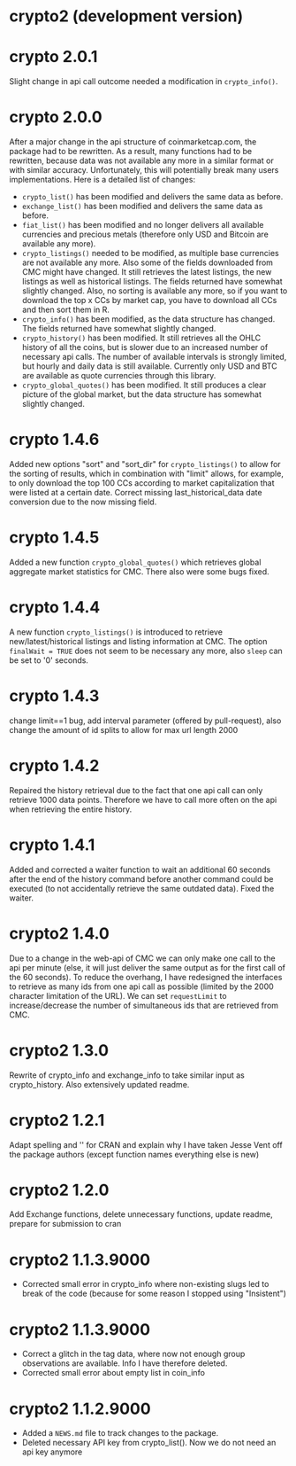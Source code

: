 # crypto2 (development version)

# crypto 2.0.1

Slight change in api call outcome needed a modification in `crypto_info()`.

# crypto 2.0.0

After a major change in the api structure of coinmarketcap.com, the package had to be rewritten. As a result, many functions had to be rewritten, because data was not available any more in a similar format or with similar accuracy. Unfortunately, this will potentially break many users implementations. Here is a detailed list of changes:

- `crypto_list()` has been modified and delivers the same data as before.
- `exchange_list()` has been modified and delivers the same data as before.
- `fiat_list()` has been modified and no longer delivers all available currencies and precious metals (therefore only USD and Bitcoin are available any more).
- `crypto_listings()` needed to be modified, as multiple base currencies are not available any more. Also some of the fields downloaded from CMC might have changed. It still retrieves the latest listings, the new listings as well as historical listings. The fields returned have somewhat slightly changed. Also, no sorting is available any more, so if you want to download the top x CCs by market cap, you have to download all CCs and then sort them in R.
- `crypto_info()` has been modified, as the data structure has changed. The fields returned have somewhat slightly changed.
- `crypto_history()` has been modified. It still retrieves all the OHLC history of all the coins, but is slower due to an increased number of necessary api calls. The number of available intervals is strongly limited, but hourly and daily data is still available. Currently only USD and BTC are available as quote currencies through this library.
- `crypto_global_quotes()` has been modified. It still produces a clear picture of the global market, but the data structure has somewhat slightly changed.


# crypto 1.4.6 

Added new options "sort" and "sort_dir" for `crypto_listings()` to allow for the sorting of results, which in combination with "limit" allows, for example, to only download the top 100 CCs according to market capitalization that were listed at a certain date. Correct missing last_historical_data date conversion due to the now missing field.

# crypto 1.4.5 

Added a new function `crypto_global_quotes()` which retrieves global aggregate market statistics for CMC. There also were some bugs fixed.

# crypto 1.4.4 

A new function `crypto_listings()` is introduced to retrieve new/latest/historical listings and listing information at CMC. The option `finalWait = TRUE` does not seem to be necessary any more, also `sleep` can be set to '0' seconds.

# crypto 1.4.3 

change limit==1 bug, add interval parameter (offered by pull-request), also change the amount of id splits to allow for max url length 2000

# crypto 1.4.2

Repaired the history retrieval due to the fact that one api call can only retrieve 1000 data points. Therefore we have to call more often on the api when retrieving the entire history.

# crypto 1.4.1

Added and corrected a waiter function to wait an additional 60 seconds after the end of the history command before another command could be executed (to not accidentally retrieve the same outdated data). Fixed the waiter.

# crypto2 1.4.0

Due to a change in the web-api of CMC we can only make one call to the api per minute (else, it will just deliver the same output as for the first call of the 60 seconds). To reduce the overhang, I have redesigned the interfaces to retrieve as many ids from one api call as possible (limited by the 2000 character limitation of the URL). We can set `requestLimit` to increase/decrease the number of simultaneous ids that are retrieved from CMC.

# crypto2 1.3.0

Rewrite of crypto_info and exchange_info to take similar input as crypto_history. Also extensively updated readme.

# crypto2 1.2.1

Adapt spelling and '' for CRAN and explain why I have taken Jesse Vent off the package authors (except function names everything else is new)

# crypto2 1.2.0

Add Exchange functions, delete unnecessary functions, update readme, prepare for submission to cran

# crypto2 1.1.3.9000

* Corrected small error in crypto_info where non-existing slugs led to break of the code (because for some reason I stopped using "Insistent")

# crypto2 1.1.3.9000

* Correct a glitch in the tag data, where now not enough group observations are available. Info I have therefore deleted.
* Corrected small error about empty list in coin_info

# crypto2 1.1.2.9000

* Added a `NEWS.md` file to track changes to the package.
* Deleted necessary API key from crypto_list(). Now we do not need an api key anymore
